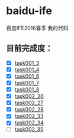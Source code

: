 # baidu-ife
百度IFE2016春季 我的代码

## 目前完成度：

+ [x] [task001_3](http://xxthink.com/baidu-ife/task/task001/task001_3/index.html)
+ [x] [task001_4](http://xxthink.com/baidu-ife/task/task001/task001_4/index.html)
+ [x] [task001_6](http://xxthink.com/baidu-ife/task/task001/task001_6/index.html)
+ [x] [task001_7](http://xxthink.com/baidu-ife/task/task001/task001_7/index.html)
+ [x] [task001_8](http://xxthink.com/baidu-ife/task/task001/task001_8/index.html)
+ [x] [task002_26](http://xxthink.com/baidu-ife/task/task002/task002_26/index.html)
+ [x] [task002_27](http://xxthink.com/baidu-ife/task/task002/task002_27/index.html)
+ [x] [task002_28](http://xxthink.com/baidu-ife/task/task002/task002_28/index.html)
+ [x] [task002_33](http://xxthink.com/baidu-ife/task/task002/task002_33/index.html)
+ [x] [task002_34](http://xxthink.com/baidu-ife/task/task002/task002_34/index.html)
+ [ ] [task002_35](http://xxthink.com/baidu-ife/task/task002/task002_35/index.html)
